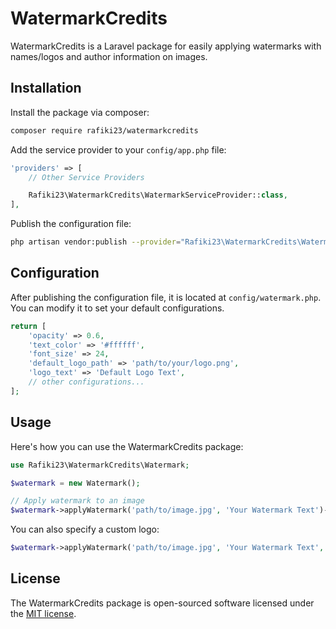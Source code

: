 
# WatermarkCredits

WatermarkCredits is a Laravel package for easily applying watermarks with names/logos and author information on images.

## Installation

Install the package via composer:

```bash
composer require rafiki23/watermarkcredits
```

Add the service provider to your `config/app.php` file:

```php
'providers' => [
    // Other Service Providers

    Rafiki23\WatermarkCredits\WatermarkServiceProvider::class,
],
```

Publish the configuration file:

```bash
php artisan vendor:publish --provider="Rafiki23\WatermarkCredits\WatermarkServiceProvider" --tag="config"
```

## Configuration

After publishing the configuration file, it is located at `config/watermark.php`. You can modify it to set your default configurations.

```php
return [
    'opacity' => 0.6,
    'text_color' => '#ffffff',
    'font_size' => 24,
    'default_logo_path' => 'path/to/your/logo.png',
    'logo_text' => 'Default Logo Text',
    // other configurations...
];
```

## Usage

Here's how you can use the WatermarkCredits package:

```php
use Rafiki23\WatermarkCredits\Watermark;

$watermark = new Watermark();

// Apply watermark to an image
$watermark->applyWatermark('path/to/image.jpg', 'Your Watermark Text')->save('path/to/output/image.jpg');
```

You can also specify a custom logo:

```php
$watermark->applyWatermark('path/to/image.jpg', 'Your Watermark Text', 'path/to/your/custom/logo.png')->save('path/to/output/image.jpg');
```

## License

The WatermarkCredits package is open-sourced software licensed under the [MIT license](https://opensource.org/licenses/MIT).
